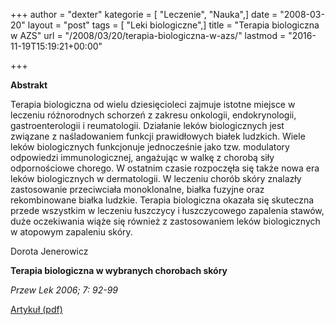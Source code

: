 +++
author = "dexter"
kategorie = [ "Leczenie", "Nauka",]
date = "2008-03-20"
layout = "post"
tags = [ "Leki biologiczne",]
title = "Terapia biologiczna w AZS"
url = "/2008/03/20/terapia-biologiczna-w-azs/"
lastmod = "2016-11-19T15:19:21+00:00"

+++

**Abstrakt**
  
Terapia biologiczna od wielu dziesięcioleci zajmuje istotne miejsce w leczeniu różnorodnych schorzeń z zakresu onkologii, endokrynologii, gastroenterologii i reumatologii. Działanie leków biologicznych jest związane z naśladowaniem funkcji prawidłowych białek ludzkich. Wiele leków biologicznych funkcjonuje jednocześnie jako tzw. modulatory odpowiedzi immunologicznej, angażując w walkę z chorobą siły odpornościowe chorego. W ostatnim czasie rozpoczęła się także nowa era leków biologicznych w dermatologii. W leczeniu chorób skóry znalazły zastosowanie przeciwciała monoklonalne, białka fuzyjne oraz rekombinowane białka ludzkie. Terapia biologiczna okazała się skuteczna przede wszystkim w leczeniu łuszczycy i łuszczycowego zapalenia stawów, duże oczekiwania wiąże się również z zastosowaniem leków biologicznych w atopowym zapaleniu skóry.

Dorota Jenerowicz
  
**Terapia biologiczna w wybranych chorobach skóry**
  
_Przew Lek 2006; 7: 92-99_
  
[Artykuł (pdf)][1]

 [1]: http://termedia.pl/showpdf.php?article_id=6884&filename=Terapia_bologiczna.pdf&priority=1
